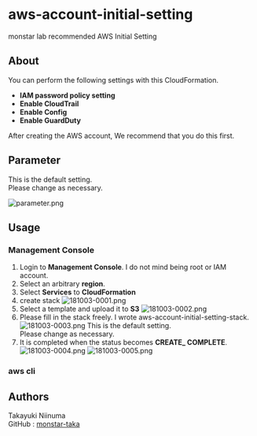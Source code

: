 # aws-account-initial-setting
monstar lab recommended AWS Initial Setting

## About
You can perform the following settings with this CloudFormation.

- **IAM password policy setting**
- **Enable CloudTrail**
- **Enable Config**
- **Enable GuardDuty**

After creating the AWS account, We recommend that you do this first.

## Parameter
This is the default setting.  
Please change as necessary.

![parameter.png](https://github.com/monstar-lab/aws-account-initial-setting/blob/master/images/parameter.png)

## Usage
### Management Console
1. Login to **Management Console**. I do not mind being root or IAM account.
2. Select an arbitrary **region**.
3. Select **Services** to **CloudFormation**
4. create stack
![181003-0001.png](https://github.com/monstar-lab/aws-account-initial-setting/blob/master/images/181003-0001.png)
5. Select a template and upload it to **S3**
![181003-0002.png](https://github.com/monstar-lab/aws-account-initial-setting/blob/master/images/181003-002.png)
6. Please fill in the stack freely. I wrote aws-account-initial-setting-stack.
![181003-0003.png](https://github.com/monstar-lab/aws-account-initial-setting/blob/master/images/181003-003.png)
This is the default setting.  
Please change as necessary.
7. It is completed when the status becomes **CREATE_ COMPLETE**.
![181003-0004.png](https://github.com/monstar-lab/aws-account-initial-setting/blob/master/images/181003-004.png)
![181003-0005.png](https://github.com/monstar-lab/aws-account-initial-setting/blob/master/images/181003-005.png)

### aws cli


## Authors
Takayuki Niinuma  
GitHub : [monstar-taka](https://github.com/monstar-taka)

